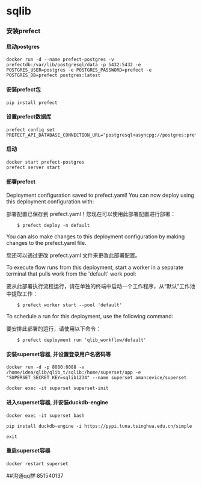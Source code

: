 # sqlib

### 安装prefect

#### 启动postgres

```
docker run -d --name prefect-postgres -v prefectdb:/var/lib/postgresql/data -p 5432:5432 -e POSTGRES_USER=postgres -e POSTGRES_PASSWORD=prefect -e POSTGRES_DB=prefect postgres:latest
```
#### 安装prefect包
```
pip install prefect
```

#### 设置prefect数据库

```
prefect config set PREFECT_API_DATABASE_CONNECTION_URL="postgresql+asyncpg://postgres:prefect@localhost:5432/prefect"
```

#### 启动

```
docker start prefect-postgres
prefect server start
```


#### 部署prefect

Deployment configuration saved to prefect.yaml! You can now deploy using this deployment configuration with:

部署配置已保存到 prefect.yaml！您现在可以使用此部署配置进行部署：

        $ prefect deploy -n default

You can also make changes to this deployment configuration by making changes to the prefect.yaml file.

您还可以通过更改 prefect.yaml 文件来更改此部署配置。

To execute flow runs from this deployment, start a worker in a separate terminal that pulls work from the 'default' work pool:

要从此部署执行流程运行，请在单独的终端中启动一个工作程序，从“默认”工作池中提取工作：

        $ prefect worker start --pool 'default'

To schedule a run for this deployment, use the following command:

要安排此部署的运行，请使用以下命令：

        $ prefect deployment run 'qlib_workflow/default'



#### 安装superset容器, 并设置登录用户名密码等
```
docker run -d -p 8080:8088 -v /home/idea/qlib/qlib_t/sqlib:/home/superset/app -e "SUPERSET_SECRET_KEY=sqlib1234" --name superset amancevice/superset

docker exec -it superset superset-init 
```

#### 进入superset容器, 并安装duckdb-engine
```
docker exec -it superset bash

pip install duckdb-engine -i https://pypi.tuna.tsinghua.edu.cn/simple

exit
```

#### 重启superset容器
```
docker restart superset
```

##沟通qq群:851540137
